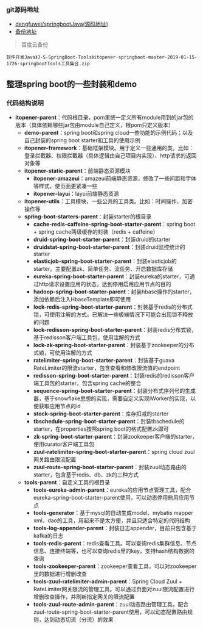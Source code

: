 ### git源码地址
- [dengfuwei/springbootJava(源码地址)](https://gitee.com/itopener/springboot)
- [备份地址](https://gitee.com/yaozd/springboot)
> 百度云备份
```
软件开发Java》J-S-SpringBoot-Tools》itopener-springboot-master-2019-01-15-1726-springbootTools工具集合.zip
```

## 整理spring boot的一些封装和demo
### 代码结构说明
- **itopener-parent**：代码根目录，pom里统一定义所有module用到的jar包的版本（具体依赖哪些jar包由module自己定义，根pom只定义版本）
    - **demo-parent**：spring boot和spring cloud一些功能的示例代码；以及自己封装的spring boot starter和工具的使用示例
    - **itopener-framework**：基础框架模块。用于定义一些通用的类，比如：登录拦截器、权限拦截器（具体逻辑由自己项目内实现）、http请求的返回对象等
    - **itopener-static-parent**：前端静态资源模块
        - **itopener-amazeui**：amazeui前端静态资源，修改了一些间距和字体等样式，使页面更紧凑一些
        - **itopener-layui**：layui前端静态资源
    - **itopener-utils**：工具模块，一些公共的工具类。比如：时间操作、加密操作等
    - **spring-boot-starters-parent**：封装starter的根目录
        - **cache-redis-caffeine-spring-boot-starter-parent**：spring boot + spring cache两级缓存的封装（redis + caffeine）
        - **druid-spring-boot-starter-parent**：封装druid的starter
        - **druidstat-spring-boot-starter-parent**：封装druid监控统计的starter
        - **elasticjob-spring-boot-starter-parent**：封装elasticjob的starter。主要配置zk、简单任务、流任务、开启数据库存储
        - **eureka-spring-boot-starter-parent**：封装eureka的starter，可通过http请求设置应用的状态，达到停用启用应用节点的目的
        - **hadoop-spring-boot-starter-parent**：封装hbase操作的starter，添加依赖后注入HbaseTemplate即可使用
        - **lock-redis-spring-boot-starter-parent**：封装基于redis的分布式锁，可使用注解的方式。已解决一些极端情况下可能会出现锁不释放的问题
        - **lock-redisson-spring-boot-starter-parent**：封装redis分布式锁，基于redisson客户端工具包，使用注解的方式
        - **lock-zk-spring-boot-starter-parent**：封装基于zookeeper的分布式锁，可使用注解的方式
        - **ratelimiter-spring-boot-starter-parent**：封装基于guava RateLimiter的限流starter，包含查看和修改限流值的endpoint
        - **redisson-spring-boot-starter-parent**：封装redis的redisson客户端工具包的starter，包含spring cache的整合
        - **sequence-spring-boot-starter-parent**：封装分布式序列号的生成器，基于snowflake思想的实现，需要自定义实现IWorker的实现，以便获取应用节点的id
        - **stock-spring-boot-starter-parent**：库存扣减的starter
        - **tbschedule-spring-boot-starter-parent**：封装tbschedule的starter，在properties按照spring boot的格式配置zk即可
        - **zk-spring-boot-starter-parent**：封装zookeeper客户端的starter，使用curator客户端工具包
        - **zuul-ratelimiter-spring-boot-starter-parent**：spring cloud zuul网关路由限流配置
        - **zuul-route-spring-boot-starter-parent**：封装zuul动态路由的starter，包含基于redis、db、zk的三种方式
    - **tools-parent**：自定义工具的根目录
        - **tools-eureka-admin-parent**：eureka的应用节点管理工具，配合eureka-spring-boot-starter-parent使用，可以动态停用启用应用节点
        - **tools-generator**：基于mysql的自动生成model、mybatis mapper xml、dao的工具，用起来不是太方便，并且只适合特定的代码结构
        - **tools-log-appender-parent**：封装日志appender，目前只包含基于kafka的日志
        - **tools-redis-parent**：redis查看工具。可以查询redis集群信息、节点信息、连接终端等，也可以查询redis里的key，支持hash结构数据的查询
        - **tools-zookeeper-parent**：zookeeper查看工具，可以对zookeeper里的数据进行增删改查
        - **tools-zuul-ratelimiter-admin-parent**：Spring Cloud Zuul + RateLimiter网关限流的管理工具。可以通过页面对zuul限流配置进行增删改查操作，并刷新指定网关的限流配置
        - **tools-zuul-route-admin-parent**：zuul动态路由管理工具。配合zuul-route-spring-boot-starter-parent使用，可以动态配置路由规则，达到动态切流（分流）的效果